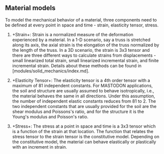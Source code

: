 ## Material models

To model the mechanical behavior of a material, three components need to be defined at every point in space and time - strain, elasticity tensor, stress.

1. +Strain+: Strain is a normalized measure of the deformation experienced by a material. In a 1-D
   scenario, say a truss is stretched along its axis, the axial strain is the elongation of the truss
   normalized by the length of the truss. In a 3D scenario, the strain is 3x3 tensor and there are
   three different ways to calculate strains from displacements - small linearized total strain,
   small linearized incremental strain, and finite incremental strain. Details about these methods
   can be found in [modules/solid_mechanics/index.md].

2. +Elasticity Tensor+: The elasticity tensor is a 4th order tensor with a maximum of 81
   independent constants. For MASTODON applications, the soil and structure are usually assumed to
   behave isotropically, i.e., the material behaves the same in all directions. Under this
   assumption, the number of independent elastic constants reduces from 81 to 2. The two independent
   constants that are usually provided for the soil are the shear modulus and Poissons's ratio, and
   for the structure it is the Young's modulus and Poisson's ratio.

3. +Stress+: The stress at a point in space and time is a 3x3 tensor which is a function of the
   strain at that location.  The function that relates the stress tensor to the strain tensor is the
   constitutive model. Depending on the constitutive model, the material can behave elastically or
   plastically with an increment in strain.
